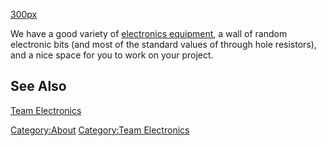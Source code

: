 [300px](file:ElectronicsBench.jpg "wikilink")

We have a good variety of [electronics
equipment](Equipment/Electronics "wikilink"), a wall of random
electronic bits (and most of the standard values of through hole
resistors), and a nice space for you to work on your project.

See Also
--------

[Team Electronics](Team_Electronics "wikilink")

[Category:About](Category:About "wikilink") [Category:Team
Electronics](Category:Team_Electronics "wikilink")